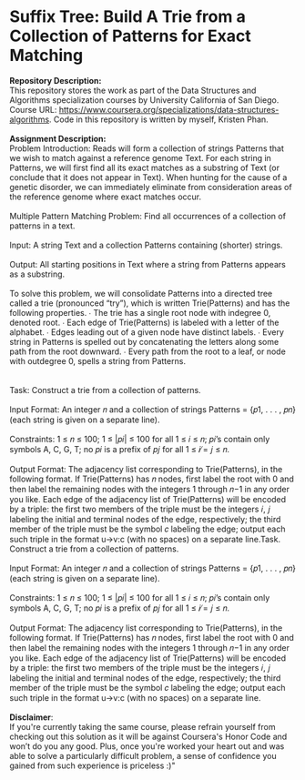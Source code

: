 # Suffix Tree: Build A Trie from a Collection of Patterns for Exact Matching

__Repository Description:__
<br/>
This repository stores the work as part of the Data Structures and Algorithms specialization courses by University California of San Diego. Course URL: https://www.coursera.org/specializations/data-structures-algorithms. Code in this repository is written by myself, Kristen Phan.
<br/>
<br/>
__Assignment Description:__
<br/>
Problem Introduction: 
Reads will form a collection of strings Patterns that we wish to match against a reference genome Text. For
each string in Patterns, we will first find all its exact matches as a substring of Text (or conclude that it
does not appear in Text). When hunting for the cause of a genetic disorder, we can immediately eliminate
from consideration areas of the reference genome where exact matches occur.
<br/>
<br/>
Multiple Pattern Matching Problem: Find all occurrences of a collection of patterns in a text.
<br/>
<br/>
Input: A string Text and a collection Patterns containing (shorter) strings.
<br/>
<br/>
Output: All starting positions in Text where a string from Patterns appears as a substring.
<br/>
<br/>
To solve this problem, we will consolidate Patterns into a directed tree called a trie (pronounced “try”),
which is written Trie(Patterns) and has the following properties.
∙ The trie has a single root node with indegree 0, denoted root.
∙ Each edge of Trie(Patterns) is labeled with a letter of the alphabet.
∙ Edges leading out of a given node have distinct labels.
∙ Every string in Patterns is spelled out by concatenating the letters along some path from the root
downward.
∙ Every path from the root to a leaf, or node with outdegree 0, spells a string from Patterns.<br/>
<br/>
<br/>
Task: Construct a trie from a collection of patterns.
<br/>
<br/>
Input Format: An integer 𝑛 and a collection of strings Patterns = {𝑝1, . . . , 𝑝𝑛} (each string is given on a
separate line).
<br/>
<br/>
Constraints: 1 ≤ 𝑛 ≤ 100; 1 ≤ |𝑝𝑖| ≤ 100 for all 1 ≤ 𝑖 ≤ 𝑛; 𝑝𝑖’s contain only symbols A, C, G, T; no 𝑝𝑖 is
a prefix of 𝑝𝑗 for all 1 ≤ 𝑖 ̸= 𝑗 ≤ 𝑛.
<br/>
<br/>
Output Format: The adjacency list corresponding to Trie(Patterns), in the following format. If
Trie(Patterns) has 𝑛 nodes, first label the root with 0 and then label the remaining nodes with the
integers 1 through 𝑛−1 in any order you like. Each edge of the adjacency list of Trie(Patterns) will be
encoded by a triple: the first two members of the triple must be the integers 𝑖, 𝑗 labeling the initial and
terminal nodes of the edge, respectively; the third member of the triple must be the symbol 𝑐 labeling
the edge; output each such triple in the format u->v:c (with no spaces) on a separate line.Task. Construct a trie from a collection of patterns.
<br/>
<br/>
Input Format: An integer 𝑛 and a collection of strings Patterns = {𝑝1, . . . , 𝑝𝑛} (each string is given on a
separate line).
<br/>
<br/>
Constraints: 1 ≤ 𝑛 ≤ 100; 1 ≤ |𝑝𝑖| ≤ 100 for all 1 ≤ 𝑖 ≤ 𝑛; 𝑝𝑖’s contain only symbols A, C, G, T; no 𝑝𝑖 is
a prefix of 𝑝𝑗 for all 1 ≤ 𝑖 ̸= 𝑗 ≤ 𝑛.
<br/>
<br/>
Output Format: The adjacency list corresponding to Trie(Patterns), in the following format. If
Trie(Patterns) has 𝑛 nodes, first label the root with 0 and then label the remaining nodes with the
integers 1 through 𝑛−1 in any order you like. Each edge of the adjacency list of Trie(Patterns) will be
encoded by a triple: the first two members of the triple must be the integers 𝑖, 𝑗 labeling the initial and
terminal nodes of the edge, respectively; the third member of the triple must be the symbol 𝑐 labeling
the edge; output each such triple in the format u->v:c (with no spaces) on a separate line.
<br/>
<br/>
__Disclaimer__: 
<br/>
If you're currently taking the same course, please refrain yourself from checking out this solution as it will be against Coursera's Honor Code and won’t do you any good. Plus, once you're worked your heart out and was able to solve a particularly difficult problem, a sense of confidence you gained from such experience is priceless :)"
